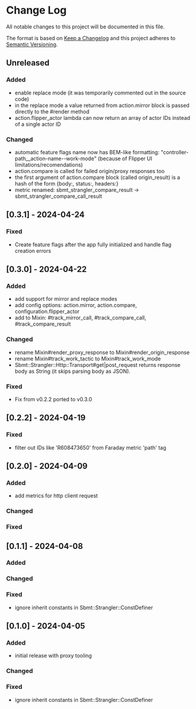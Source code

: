 # Change Log

All notable changes to this project will be documented in this file.

The format is based on [Keep a Changelog](http://keepachangelog.com/)
and this project adheres to [Semantic Versioning](http://semver.org/).

## Unreleased

### Added
- enable replace mode (it was temporarily commented out in the source code)
- in the replace mode a value returned from action.mirror block is passed directly to the #render method
- action.flipper_actor lambda can now return an array of actor IDs instead of a single actor ID

### Changed
- automatic feature flags name now has BEM-like formatting: "controller-path__action-name--work-mode" (because of Flipper UI limitations/recomendations)
- action.compare is called for failed origin/proxy responses too
- the first argument of action.compare block (called origin_result) is a hash of the form {body:, status:, headers:}
- metric renamed: sbmt_strangler_compare_result -> sbmt_strangler_compare_call_result

## [0.3.1] - 2024-04-24

### Fixed
- Create feature flags after the app fully initialized and handle flag creation errors

## [0.3.0] - 2024-04-22

### Added
- add support for mirror and replace modes
- add config options: action.mirror, action.compare, configuration.flipper_actor
- add to Mixin: #track_mirror_call, #track_compare_call, #track_compare_result

### Changed
- rename Mixin#render_proxy_response to Mixin#render_origin_response
- rename Mixin#track_work_tactic to Mixin#track_work_mode
- Sbmt::Strangler::Http::Transport#get|post_request returns response body as String (it skips parsing body as JSON).

### Fixed
- Fix from v0.2.2 ported to v0.3.0

## [0.2.2] - 2024-04-19

### Fixed
- filter out IDs like 'R608473650' from Faraday metric 'path' tag

## [0.2.0] - 2024-04-09

### Added
- add metrics for http client request

### Changed

### Fixed

## [0.1.1] - 2024-04-08

### Added

### Changed

### Fixed
- ignore inherit constants in Sbmt::Strangler::ConstDefiner

## [0.1.0] - 2024-04-05

### Added
- initial release with proxy tooling

### Changed

### Fixed
- ignore inherit constants in Sbmt::Strangler::ConstDefiner
